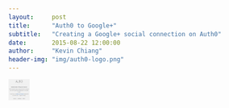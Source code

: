 ```yaml
---
layout:     post
title:      "Auth0 to Google+"
subtitle:   "Creating a Google+ social connection on Auth0"
date:       2015-08-22 12:00:00
author:     "Kevin Chiang"
header-img: "img/auth0-logo.png"
---
```

<img src='./img/auth0-error.png' height='42' width='42'>